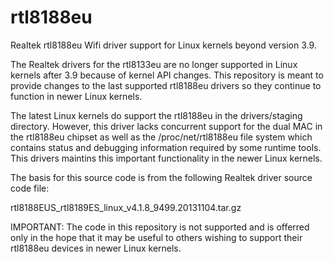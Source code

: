 rtl8188eu
=========

Realtek rtl8188eu Wifi driver support for Linux kernels beyond
version 3.9.

The Realtek drivers for the rtl8133eu are no longer supported 
in Linux kernels after 3.9 because of kernel API changes.  This 
repository is meant to provide changes to the last supported 
rtl8188eu drivers so they continue to function in newer Linux
kernels.

The latest Linux kernels do support the rtl8188eu in the 
drivers/staging directory.  However, this driver lacks concurrent
support for the dual MAC in the rtl8188eu chipset as well as the
/proc/net/rtl8188eu file system which contains status and 
debugging information required by some runtime tools.  This 
drivers maintins this important functionality in the newer
Linux kernels.

The basis for this source code is from the following Realtek
driver source code file:

rtl8188EUS_rtl8189ES_linux_v4.1.8_9499.20131104.tar.gz

IMPORTANT: The code in this repository is not supported and is
offerred only in the hope that it may be useful to others wishing 
to support their rtl8188eu devices in newer Linux kernels.  

